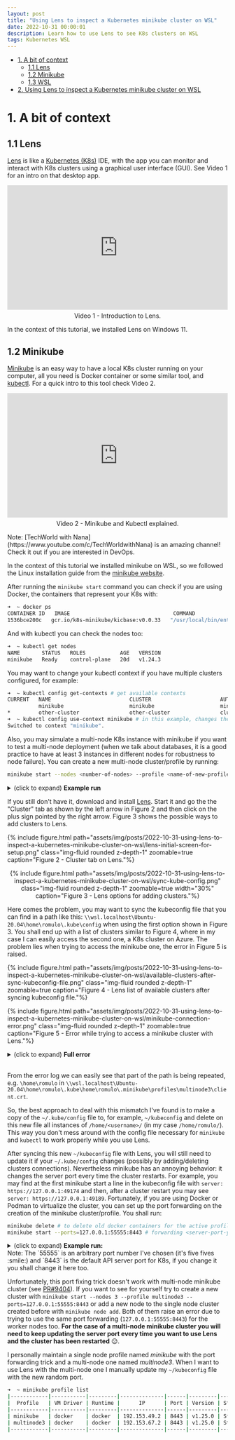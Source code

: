 ```yaml
---
layout: post
title: "Using Lens to inspect a Kubernetes minikube cluster on WSL"
date: 2022-10-31 00:00:01
description: Learn how to use Lens to see K8s clusters on WSL
tags: Kubernetes WSL
---
```



- [1. A bit of context](#1-a-bit-of-context)
  - [1.1 Lens](#11-lens)
  - [1.2 Minikube](#12-minikube)
  - [1.3 WSL](#13-wsl)
- [2. Using Lens to inspect a Kubernetes minikube cluster on WSL](#2-using-lens-to-inspect-a-kubernetes-minikube-cluster-on-wsl)

# 1. A bit of context

## 1.1 Lens

[Lens](https://k8slens.dev/) is like a [Kubernetes (K8s)](https://kubernetes.io/) IDE, with the app you can monitor and interact with K8s clusters using a graphical user interface (GUI). See Video 1 for an intro on that desktop app.


<div style="position:relative;padding-bottom:56.25%;">
    <iframe style="width:100%;height:100%;position:absolute;left:0px;top:0px;" width="100%" height="100%" src="https://www.youtube.com/embed/eeDwdVXattc" title="YouTube video player" frameborder="0" allow="accelerometer; autoplay; clipboard-write; encrypted-media; gyroscope; picture-in-picture" allowfullscreen></iframe>
</div>
<p style="text-align:center; margin-top:0.15cm;">
Video 1 - Introduction to Lens.
</p>

In the context of this tutorial, we installed Lens on Windows 11.

## 1.2 Minikube

[Minikube](https://minikube.sigs.k8s.io/docs/start/) is an easy way to have a local K8s cluster running on your computer, all you need is Docker container or some similar tool, and [kubectl](https://kubernetes.io/docs/reference/kubectl/kubectl/). For a quick intro to this tool check Video 2.

<div style="position:relative;padding-bottom:56.25%;">
    <iframe style="width:100%;height:100%;position:absolute;left:0px;top:0px;" width="100%" height="100%" src="https://www.youtube.com/embed/E2pP1MOfo3g" title="YouTube video player" frameborder="0" allow="accelerometer; autoplay; clipboard-write; encrypted-media; gyroscope; picture-in-picture" allowfullscreen></iframe>
</div>
<p style="text-align:center; margin-top:0.15cm;">
Video 2 - Minikube and Kubectl explained.
</p>
Note: [TechWorld with Nana](https://www.youtube.com/c/TechWorldwithNana) is an amazing channel! Check it out if you are interested in DevOps.

In the context of this tutorial we installed minikube on WSL, so we followed the Linux installation guide from the [minikube website](https://minikube.sigs.k8s.io/docs/start/).

After running the `minikube start` command you can check if you are using Docker, the containers that represent your K8s with:

```bash
➜  ~ docker ps
CONTAINER ID   IMAGE                                 COMMAND                  CREATED       STATUS         PORTS                                                                                                                                  NAMES
1536bce200c   gcr.io/k8s-minikube/kicbase:v0.0.33   "/usr/local/bin/entr…"   2 weeks ago   Up 2 minutes   127.0.0.1:49157->22/tcp, 127.0.0.1:49156->2376/tcp, 127.0.0.1:49155->5000/tcp, 127.0.0.1:49154->8443/tcp, 127.0.0.1:49153->32443/tcp   minikube
```

And with kubectl you can check the nodes too:

```bash
➜  ~ kubectl get nodes
NAME       STATUS   ROLES           AGE   VERSION
minikube   Ready    control-plane   20d   v1.24.3
```

You may want to change your kubectl context if you have multiple clusters configured, for example:

```bash
➜  ~ kubectl config get-contexts # get available contexts
CURRENT   NAME                         CLUSTER                      AUTHINFO                                                       NAMESPACE
          minikube                     minikube                     minikube                                                       default
*         other-cluster                other-cluster                clusterUser_k8s_other-cluster               
➜  ~ kubectl config use-context minikube # in this example, changes the context from 'other-cluster' to 'minikube'
Switched to context "minikube".
```

Also, you may simulate a multi-node K8s instance with minikube if you want to test a multi-node deployment (when we talk about databases, it is a good practice to have at least 3 instances in different nodes for robustness to node failure). You can create a new multi-node cluster/profile by running:
````bash
minikube start --nodes <number-of-nodes> --profile <name-of-new-profile>
````
<p style="margin-bottom:0;">
    <details><summary>(click to expand) <strong>Example run</strong></summary>

{% highlight bash %}
➜  ~ minikube start --nodes 3 --profile multinode3
😄  [multinode3] minikube v1.27.0 on Ubuntu 20.04 (amd64)
❗  Kubernetes 1.25.0 has a known issue with resolv.conf. minikube is using a workaround that should work for most use cases.
❗  For more information, see: https://github.com/kubernetes/kubernetes/issues/112135
✨  Automatically selected the docker driver
📌  Using Docker driver with root privileges
👍  Starting control plane node multinode3 in cluster multinode3
🚜  Pulling base image ...
🔥  Creating docker container (CPUs=2, Memory=2200MB) ...
🐳  Preparing Kubernetes v1.25.0 on Docker 20.10.17 ...
    ▪ Generating certificates and keys ...
    ▪ Booting up control plane ...
    ▪ Configuring RBAC rules ...
🔗  Configuring CNI (Container Networking Interface) ...
🔎  Verifying Kubernetes components...
    ▪ Using image gcr.io/k8s-minikube/storage-provisioner:v5
🌟  Enabled addons: storage-provisioner, default-storageclass

👍  Starting worker node multinode3-m02 in cluster multinode3
🚜  Pulling base image ...
🔥  Creating docker container (CPUs=2, Memory=2200MB) ...
🌐  Found network options:
    ▪ NO_PROXY=192.153.27.2
🐳  Preparing Kubernetes v1.25.0 on Docker 20.10.17 ...
    ▪ env NO_PROXY=192.153.27.2
🔎  Verifying Kubernetes components...

👍  Starting worker node multinode3-m03 in cluster multinode3
🚜  Pulling base image ...
🔥  Creating docker container (CPUs=2, Memory=2200MB) ...
🌐  Found network options:
    ▪ NO_PROXY=192.153.27.2,192.153.27.3
🐳  Preparing Kubernetes v1.25.0 on Docker 20.10.17 ...
    ▪ env NO_PROXY=192.153.27.2
    ▪ env NO_PROXY=192.153.27.2,192.168.27.3
🔎  Verifying Kubernetes components...
🏄  Done! kubectl is now configured to use "multinode3" cluster and "default" namespace by default

{% endhighlight %}

    </details> 
</p>

<p style="margin-bottom:0;">
    You may check your multiple profiles with <code>minikube profile list</code>, change profile with <code>minikube profile &lt;profile-name&gt;</code>, and run specific actions to profiles by adding <code>-p &lt;profile-name&gt;</code> to the end of the command.
    <details><summary>(click to expand) <strong>Example run</strong></summary>

{% highlight bash %}
➜  ~ minikube profile list                     
|------------|-----------|---------|--------------|------|---------|---------|-------|--------|
|  Profile   | VM Driver | Runtime |      IP      | Port | Version | Status  | Nodes | Active |
|------------|-----------|---------|--------------|------|---------|---------|-------|--------|
| minikube   | docker    | docker  | 192.153.49.2 | 8443 | v1.24.3 | Running |     1 | *      |
| multinode3 | docker    | docker  | 192.153.85.2 | 8443 | v1.25.0 | Running |     3 |        |
|------------|-----------|---------|--------------|------|---------|---------|-------|--------|
➜  ~ minikube stop -p minikube # stoping the cluster of the 'minikube' profile
✋  Stopping node "minikube"  ...
🛑  Powering off "minikube" via SSH ...
🛑  1 node stopped.
➜  ~ minikube profile multinode3 # changing current profile
✅  minikube profile was successfully set to multinode3
➜  ~ minikube profile list      
|------------|-----------|---------|--------------|------|---------|---------|-------|--------|
|  Profile   | VM Driver | Runtime |      IP      | Port | Version | Status  | Nodes | Active |
|------------|-----------|---------|--------------|------|---------|---------|-------|--------|
| minikube   | docker    | docker  | 192.153.49.2 | 8443 | v1.24.3 | Stopped |     1 |        |
| multinode3 | docker    | docker  | 192.153.85.2 | 8443 | v1.25.0 | Running |     3 | *      |
|------------|-----------|---------|--------------|------|---------|---------|-------|--------|
{% endhighlight %}

    </details>
</p>

<p style="margin-bottom:0;">
    And you may see your <code>kubectl</code> available contexts with the command <code>kubectl config get-contexts</code> and take a look at the new nodes with <code>kubectl get nodes</code>.

    <details><summary>(click to expand) <strong>Example run</strong></summary>
{% highlight bash %}
➜  ~ kubectl config get-contexts 
CURRENT   NAME                         CLUSTER                      AUTHINFO                                                       NAMESPACE
          minikube                     minikube                     minikube                                                       default
*         multinode3                   multinode3                   multinode3                                                     default
          other-cluster                other-cluster                clusterUser_k8s_other-cluster
➜  ~ kubectl get nodes
NAME             STATUS   ROLES           AGE     VERSION
multinode3       Ready    control-plane   6m27s   v1.25.0
multinode3-m02   Ready    <none>          4m30s   v1.25.0
multinode3-m03   Ready    <none>          3m53s   v1.25.0
{% endhighlight %}
    </details>  
</p>

Note: Although is possible to run this multi-node test locally it is difficult to work on a modest machine now that we have 3 containers each expecting 2 CPUs and 2 Gb of RAM :disappointed:.

## 1.3 WSL

I've made a quick intro about it on an [older post]({% post_url 2022-08-29-setting-up-docker-on-wsl2 %}), but you can go straight to this quick [video intro](https://www.youtube.com/watch?v=MrZolfGm8Zk&ab_channel=MicrosoftDeveloper). Basically, WSL is a tool to have a Linux developer environment on your Windows PC.

---

# 2. Using Lens to inspect a Kubernetes minikube cluster on WSL

*Wait! Couldn't I just use `minikube dashboard` instead?*

Yes, minikube comes with a dashboard (see Figure 1) so you can look up your local K8s cluster and interact with it, but **the idea of using Lens is to have the same tool for interacting with the local cluster and with a production cluster in a cloud provider**.

{% include figure.html path="assets/img/posts/2022-10-31-using-lens-to-inspect-a-kubernetes-minikube-cluster-on-wsl/minikube-dashboard-print.png" class="img-fluid rounded z-depth-1" zoomable=true caption="Figure 1 - Minikube's dashboard example."%}

<p style="margin-bottom:0;">
    First, check if your cluster is running with <code>minikube status</code> command, if no cluster is running you can spin one up with the <code>minikube start</code> command.

    <details><summary>(click to expand) <strong>Example run</strong></summary>

{% highlight bash %}
➜  ~ minikube status
multinode3
type: Control Plane
host: Running
kubelet: Running
apiserver: Running
kubeconfig: Configured

multinode3-m02
type: Worker
host: Running
kubelet: Running

multinode3-m03
type: Worker
host: Running
kubelet: Running
{% endhighlight %}
    </details>

</p>

If you still don't have it, download and install [Lens](https://k8slens.dev/). Start it and go the the "Cluster" tab as shown by the left arrow in Figure 2 and then click on the plus sign pointed by the right arrow. Figure 3 shows the possible ways to add clusters to Lens.

{% include figure.html path="assets/img/posts/2022-10-31-using-lens-to-inspect-a-kubernetes-minikube-cluster-on-wsl/lens-initial-screen-for-setup.png" class="img-fluid rounded z-depth-1" zoomable=true caption="Figure 2 - Cluster tab on Lens."%}

<div style="text-align: center">
    {% include figure.html path="assets/img/posts/2022-10-31-using-lens-to-inspect-a-kubernetes-minikube-cluster-on-wsl/sync-kube-config.png" class="img-fluid rounded z-depth-1" zoomable=true width="30%" caption="Figure 3 - Lens options for adding clusters."%}
</div>

Here comes the problem, you may want to sync the kubeconfig file that you can find in a path like this: `\\wsl.localhost\Ubuntu-20.04\home\romulo\.kube\config` when using the first option shown in Figure 3. You shall end up with a list of clusters similar to Figure 4, where in my case I can easily access the second one, a K8s cluster on Azure. The problem lies when trying to access the minikube one, the error in Figure 5 is raised.

{% include figure.html path="assets/img/posts/2022-10-31-using-lens-to-inspect-a-kubernetes-minikube-cluster-on-wsl/available-clusters-after-sync-kubeconfig-file.png" class="img-fluid rounded z-depth-1" zoomable=true caption="Figure 4 - Lens list of available clusters after syncing kubeconfig file."%}


{% include figure.html path="assets/img/posts/2022-10-31-using-lens-to-inspect-a-kubernetes-minikube-cluster-on-wsl/minikube-connection-error.png" class="img-fluid rounded z-depth-1" zoomable=true caption="Figure 5 - Error while trying to access a minikube cluster with Lens."%}
<details><summary>(click to expand) <strong>Full error</strong></summary>
{% highlight bash %}
F1027 17:47:49.413105 54440 main.go:74] failed to initialize kubeconfiginvalid configuration: [unable to read client-cert \\wsl.localhost\Ubuntu-20.04\home\romulo\.kube\home\romulo\.minikube\profiles\multinode3\client.crt for multinode3 due to open \\wsl.localhost\Ubuntu-20.04\home\romulo\.kube\home\romulo\.minikube\profiles\multinode3\client.crt: The system cannot find the path specified., unable to read client-key \\wsl.localhost\Ubuntu-20.04\home\romulo\.kube\home\romulo\.minikube\profiles\multinode3\client.key for multinode3 due to open \\wsl.localhost\Ubuntu-20.04\home\romulo\.kube\home\romulo\.minikube\profiles\multinode3\client.key: The system cannot find the path specified., unable to read certificate-authority \\wsl.localhost\Ubuntu-20.04\home\romulo\.kube\home\romulo\.minikube\ca.crt for multinode3 due to open \\wsl.localhost\Ubuntu-20.04\home\romulo\.kube\home\romulo\.minikube\ca.crt: The system cannot find the path specified.]
goroutine 1 [running]:
k8s.io/klog/v2.stacks(0x1)
C:/Users/runneradmin/go/pkg/mod/k8s.io/klog/v2@v2.40.1/klog.go:1140 +0x8a
k8s.io/klog/v2.(*loggingT).output(0x22a5140, 0x3, 0x0, 0xc0001810a0, 0x1, {0x1a7c0b5, 0x20}, 0x22a6020, 0x0)
C:/Users/runneradmin/go/pkg/mod/k8s.io/klog/v2@v2.40.1/klog.go:1088 +0x66f
k8s.io/klog/v2.(*loggingT).printDepth(0xc000720800, 0x6018, 0x0, {0x0, 0x0}, 0x1, {0xc000386100, 0x2, 0x2})
C:/Users/runneradmin/go/pkg/mod/k8s.io/klog/v2@v2.40.1/klog.go:735 +0x1ae
k8s.io/klog/v2.(*loggingT).print(...)
C:/Users/runneradmin/go/pkg/mod/k8s.io/klog/v2@v2.40.1/klog.go:717
k8s.io/klog/v2.Fatal(...)
C:/Users/runneradmin/go/pkg/mod/k8s.io/klog/v2@v2.40.1/klog.go:1622
main.main()
D:/a/lens-k8s-proxy/lens-k8s-proxy/main.go:74 +0x6a6

goroutine 6 [chan receive]:
k8s.io/klog/v2.(*loggingT).flushDaemon(0x0)
C:/Users/runneradmin/go/pkg/mod/k8s.io/klog/v2@v2.40.1/klog.go:1283 +0x6a
created by k8s.io/klog/v2.init.0
C:/Users/runneradmin/go/pkg/mod/k8s.io/klog/v2@v2.40.1/klog.go:420 +0xfb

goroutine 10 [syscall]:
os/signal.signal_recv()
C:/hostedtoolcache/windows/go/1.17.8/x64/src/runtime/sigqueue.go:169 +0x98
os/signal.loop()
C:/hostedtoolcache/windows/go/1.17.8/x64/src/os/signal/signal_unix.go:24 +0x19
created by os/signal.Notify.func1.1
C:/hostedtoolcache/windows/go/1.17.8/x64/src/os/signal/signal.go:151 +0x2c

proxy exited with code: 255

Failed to start connection: Error: failed to retrieve port from stream
{% endhighlight %}

</details>
<br>

From the error log we can easily see that part of the path is being repeated, e.g. `\home\romulo` in `\\wsl.localhost\Ubuntu-20.04\home\romulo\.kube\home\romulo\.minikube\profiles\multinode3\client.crt`.

So, the best approach to deal with this mismatch I've found is to make a copy of the `~/.kube/config` file to, for example, `~/kubeconfig` and delete on this new file all instances of `/home/<username>/` (in my case `/home/romulo/`). This way you don't mess around with the config file necessary for `minikube` and `kubectl` to work properly while you use Lens. 

After syncing this new `~/kubeconfig` file with Lens, you will still need to update it if your `~/.kube/config` changes (possibly by adding/deleting clusters connections).  Nevertheless minikube has an annoying behavior: it changes the server port every time the cluster restarts. For example, you may find at the first minikube start a line in the kubeconfig file with `server: https://127.0.0.1:49174` and then, after a cluster restart you may see `server: https://127.0.0.1:49189`. Fortunately, if you are using Docker or Podman to virtualize the cluster, you can set up the port forwarding on the creation of the minikube cluster/profile. You shall run:

```bash
minikube delete # to delete old docker containers for the active profile
minikube start --ports=127.0.0.1:55555:8443 # forwarding <server-port-you-want-fixed>:<K8s-default-apiserver-port>
```
<details><summary>(click to expand) <strong>Example run:</strong></summary>

{% highlight bash %}
➜  ~ minikube delete # to delete old docker containers for the active profile
🔥  Deleting "minikube" in docker ...
🔥  Deleting container "minikube" ...
🔥  Removing /home/romulo/.minikube/machines/minikube ...
💀  Removed all traces of the "minikube" cluster.
➜  ~ minikube start --ports=127.0.0.1:55555:8443 # forwarding <server-port-you-want-fixed>:<K8s-default-apiserver-port>
😄  minikube v1.27.0 on Ubuntu 20.04 (amd64)
❗  Kubernetes 1.25.0 has a known issue with resolv.conf. minikube is using a workaround that should work for most use cases.
❗  For more information, see: https://github.com/kubernetes/kubernetes/issues/112135
✨  Automatically selected the docker driver
📌  Using Docker driver with root privileges
👍  Starting control plane node minikube in cluster minikube
🚜  Pulling base image ...
🔥  Creating docker container (CPUs=2, Memory=2200MB) ...
🐳  Preparing Kubernetes v1.25.0 on Docker 20.10.17 ...
    ▪ Generating certificates and keys ...
    ▪ Booting up control plane ...
    ▪ Configuring RBAC rules ...
🔎  Verifying Kubernetes components...
    ▪ Using image gcr.io/k8s-minikube/storage-provisioner:v5
🌟  Enabled addons: storage-provisioner, default-storageclass
🏄  Done! kubectl is now configured to use "minikube" cluster and "default" namespace by default
{% endhighlight %}

</details>
Note: The `55555` is an arbitrary port number I've chosen (it's five fives :smile:) and `8443` is the default API server port for K8s, if you change it you shall change it here too.

Unfortunately, this port fixing trick doesn't work with multi-node minikube cluster (see [PR#9404](https://github.com/kubernetes/minikube/pull/9404#issuecomment-1192735773)). If you want to see for yourself try to create a new cluster with `minikube start --nodes 3 --profile multinode3 --ports=127.0.0.1:55555:8443` or add a new node to the single node cluster created before with `minikube node add`. Both of them raise an error due to trying to use the same port forwarding (`127.0.0.1:55555:8443`) for the worker nodes too. **For the case of a multi-node minikube cluster you will need to keep updating the server port every time you want to use Lens and the cluster has been restarted** :disappointed_relieved:.

I personally maintain a single node profile named *minikube* with the port forwarding trick and a multi-node one named *multinode3*. When I want to use Lens with the multi-node one I manually update my `~/kubeconfig` file with the new random port.

```bash
➜  ~ minikube profile list
|------------|-----------|---------|--------------|------|---------|---------|-------|--------|
|  Profile   | VM Driver | Runtime |      IP      | Port | Version | Status  | Nodes | Active |
|------------|-----------|---------|--------------|------|---------|---------|-------|--------|
| minikube   | docker    | docker  | 192.153.49.2 | 8443 | v1.25.0 | Stopped |     1 | *      |
| multinode3 | docker    | docker  | 192.153.67.2 | 8443 | v1.25.0 | Stopped |     3 |        |
|------------|-----------|---------|--------------|------|---------|---------|-------|--------|
```
